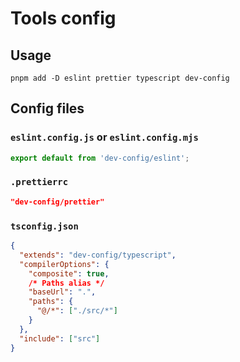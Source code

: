 # Tools config

## Usage

```
pnpm add -D eslint prettier typescript dev-config
```

## Config files

### `eslint.config.js` or `eslint.config.mjs`

```js
export default from 'dev-config/eslint';
```

### `.prettierrc`

```json
"dev-config/prettier"
```

### `tsconfig.json`

```json
{
  "extends": "dev-config/typescript",
  "compilerOptions": {
    "composite": true,
    /* Paths alias */
    "baseUrl": ".",
    "paths": {
      "@/*": ["./src/*"]
    }
  },
  "include": ["src"]
}

```